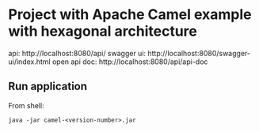 # Project with Apache Camel example with hexagonal architecture

api: http://localhost:8080/api/
swagger ui: http://localhost:8080/swagger-ui/index.html
open api doc: http://localhost:8080/api/api-doc

## Run application

From shell:

```shell
java -jar camel-<version-number>.jar
```